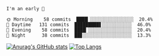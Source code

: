 <!--START_SECTION:productive-box-in-readme-->
```text
I'm an early 🐥

🌞 Morning    58 commits  ████▎░░░░░░░░░░░░░░░░  20.4%
🌆 Daytime   131 commits  █████████▋░░░░░░░░░░░  46.0%
🌃 Evening    58 commits  ████▎░░░░░░░░░░░░░░░░  20.4%
🌚 Night      38 commits  ██▊░░░░░░░░░░░░░░░░░░  13.3%
```
<!--END_SECTION:productive-box-in-readme-->
[![Anurag's GitHub stats](https://github-readme-stats.vercel.app/api?username=tykeaboyloy&count_private=true&theme=vue-light&show_icons=true)](https://github.com/anuraghazra/github-readme-stats)
[![Top Langs](https://github-readme-stats.vercel.app/api/top-langs/?username=tykeaboyloy&layout=compact&theme=vue-light&langs_count=8)](https://github.com/anuraghazra/github-readme-stats)
